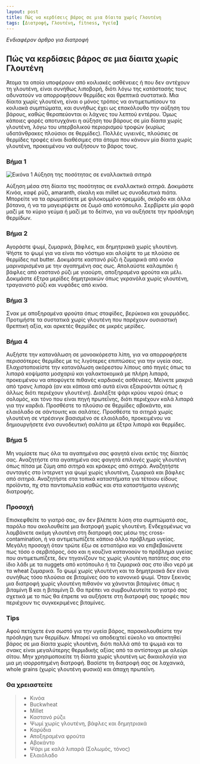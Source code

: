 ```yaml
---
layout: post
title: Πώς να κερδίσεις βάρος σε μια δίαιτα χωρίς Γλουτένη
tags: [Διατροφή, Γλουτένη, fitness, Υγεία]
---
```


*Ενδιαφέρον άρθρο για διατροφή*


## Πώς να κερδίσεις βάρος σε μια δίαιτα χωρίς Γλουτένη

Άτομα τα οποία υποφέρουν από κοιλιακές ασθένειες ή που δεν αντέχουν τη γλουτένη, είναι συνήθως λιποβαρή, διότι λόγω της κατάστασής τους αδυνατούν να απορροφήσουν θερμίδες και θρεπτικά συστατικά. Μια δίαιτα χωρίς γλουτένη, είναι ο μόνος τρόπος να αντιμετωπίσουν τα κοιλιακά συμπτώματα, και συνήθως έχει ως επακόλουθο την αύξηση του βάρους, καθώς θεραπεύονται οι λάχνες του λεπτού εντέρου.
Όμως κάποιες φορές αποτυγχάνει η αύξηση του βάρους σε μία δίαιτα χωρίς γλουτένη, λόγω του υπερβολικού περιορισμού τροφών (κυρίως υδατάνθρακες πλούσιοι σε θερμίδες).
Πολλές υγιεινές, πλούσιες σε θερμίδες τροφές είναι διαθέσιμες στα άτομα που κάνουν μία δίαιτα χωρίς γλουτένη, προκειμένου να αυξήσουν το βάρος τους.



### Βήμα 1

![Εικόνα 1 Αύξηση της ποσότητας σε εναλλακτικά σιτηρά](http://img.aws.livestrongcdn.com/ls-article-image-400/cme/cme_public_images/www_livestrong_com/photos.demandstudios.com/getty/article/94/197/177802935_XS.jpg)

Αύξηση μέσα στη δίαιτα της ποσότητας σε εναλλακτικά σιτηρά. Δοκιμάστε Κινόα, καφέ ρύζι, amaranth, σίκαλη και millet ως συνοδευτικά πιάτα. Μπορείτε να τα αρωματίσετε με ψιλοκομμένο κρεμμύδι, σκόρδο και άλλα βότανα, ή να τα μαγειρέψετε σε ζωμό από κοτόπουλο. Σερβίρετε μία φορά μαζί με το κύριο γεύμα ή μαζί με το δείπνο, για να αυξήσετε την πρόσληψη θερμίδων.

### Βήμα 2

Αγοράστε ψωμί, ζυμαρικά, βάφλες, και δημητριακά χωρίς γλουτένη. Ψήστε το ψωμί για να είναι πιο νόστιμο και αλοίψτε το με πλούσιο σε θερμίδες nut butter. Δοκιμάστε καστανό ρύζι ή ζυμαρικά από κινόα μαριναρισμένα με την αγαπημένη σας σως. Απολαύστε καλαμπόκι ή βάφλες από καστανό ρύζι με γιαούρτι, αποξηραμένα φρούτα  και μέλι. Δοκιμάστε έξτρα μερίδες δημητριακών όπως γκρανόλα χωρίς γλουτένη, τραγανιστό ρύζι και νυφάδες από κινόα. 

### Βήμα 3
Σνακ  με αποξηραμένα φρούτα όπως σταφίδες, βερύκοκα και χουρμάδες. Προτιμήστε τα συστατικά χωρίς γλουτένη που παρέχουν ουσιαστική θρεπτική αξία, και αρκετές θερμίδες σε μικρές μερίδες. 

### Βήμα 4
Αυξήστε την κατανάλωση σε μονοακόρεστα λίπη, για να απορροφήσετε περισσότερες θερμίδες με τις λιγότερες επιπτώσεις για την υγεία σας. Ελαχιστοποιείστε την κατανάλωση ακόρεστου λίπους από πηγές όπως τα λιπαρά κοψίματα μοσχαριύ και γαλακτοκομικά με πλήρη λιπαρά, προκειμένου να αποφύγετε πιθανές καρδιακές ασθένειες. Μείνετε μακριά από τρανς λιπαρά (αν και κάποια από αυτά είναι εξαιρούνται ούτως ή άλλως διότι περιέχουν γλουτένη). 
Διαλέξτε ψάρι κρύου νερού όπως ο σολομός, και τόνο που είναι πηγή πρωτεΐνης, διότι περιέχουν καλά λιπαρά για την καρδιά. Προσθέστε το πλούσιο σε θερμίδες αβοκάντο, και ελαιόλαδο σε σάντουιτς και σαλάτες. Προσθέστε τα σιτηρά χωρίς γλουτένη σε ντρέσινγκ βασισμένο σε ελαιόλαδο, προκειμένου να δημιουργήσετε ένα συνοδευτική σαλάτα με έξτρα λιπαρά και θερμίδες. 

### Βήμα 5
Μη νομίσετε πως όλα τα αγαπημένα σας φαγητά είναι εκτός της δίαιτάς σας. Αναζητήστε στα αγαπημένα σας φαγητά επιλογές χωρίς γλουτένη όπως πίτσα με ζύμη από σιτηρά και κράκερς από σιτηρά.
Αναζητήστε συνταγές στο ίντερνετ για ψωμί χωρίς γλουτένη, ζυμαρικά και βάφλες από σιτηρά. Αναζητήστε στα τοπικά καταστήματα για τέτοιου είδους προϊόντα, πχ στα παντοπωλεία καθώς και στα καταστήματα υγιεινής διατροφής.

### Προσοχή
Επισκεφθείτε το γιατρό σας, αν δεν βλέπετε λύση στα συμπτώματά σας, παρόλο που ακολουθείτε μια διατροφή χωρίς γλουτένη. Ενδεχομένως να λαμβάνετε ακόμη γλουτένη στη διατροφή σας μέσω της cross-contamination, ή να αντιμετωπίζετε κάποιο άλλο πρόβλημα υγείας. Μεγάλη προσοχή όταν τρώτε έξω σε εστιατόρια και να επιβεβαιώνετε πως τόσο ο σερβιτόρος, όσο και η κουζίνα κατανοούν το πρόβλημα υγείας που αντιμετωπίζετε, δεν τηγανίζουν τις χωρίς γλουτένη πατάτες σας στο ίδιο λάδι με τα nuggets από κοτόπουλο ή τα ζυμαρικά σας στο ίδιο νερό με τα wheat ζυμαρικά.
Το ψωμί χωρίς γλουτένη και τα δημητριακά δεν είναι συνήθως τόσο πλούσια σε βιταμίνες όσο το κανονικό ψωμί. Όταν ξεκινάς μια διατροφή χωρίς γλουτένη πιθανόν να χάνονται βιταμίνες όπως η βιταμίνη Β και η βιταμίνη D. Θα πρέπει να συμβουλευτείτε το γιατρό σας σχετικά με το πώς θα έπρεπε να αυξήσετε στη διατροφή σας τροφές που περιέχουν τις συγκεκριμένες βιταμίνες.

### Tips
Αφού πετύχετε ένα σωστό για την υγεία βάρος, παρακολουθείστε την πρόσληψη των θερμίδων. Μπορεί να αποδειχτεί εύκολο να αποκτηθεί βάρος σε μια δίαιτα χωρίς γλουτένη, διότι πολλά από τα ψωμιά και τα  σνακς είναι μεγαλύτερης θερμιδικής αξίας από τα αντίστοιχα με αλεύρι σίτου.
Μην χρησιμοποιείτε τη δίαιτα χωρίς γλουτένη ως δικαιολογία για μια μη ισορροπημένη διατροφή. Βασίστε τη διατροφή σας σε λαχανικά, whole grains (χωρίς γλουτένη φυσικά) και άπαχη πρωτεΐνη.

### Θα χρειαστείτε
> * Κινόα
> * Buckwheat
> * Millet
> * Καστανό ρύζιι
> * Ψωμί χωρίς γλουτένη, βάφλες και δημητριακά
> * Καρύδια
> * Αποξηραμένα φρούτα
> * Αβοκάντο
> * Ψάρι με καλά λιπαρά (Σολωμός, τόνος)
> * Ελαιόλαδο
